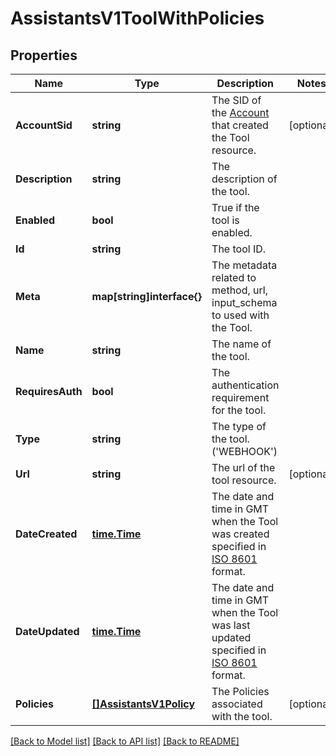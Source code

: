 # AssistantsV1ToolWithPolicies

## Properties

Name | Type | Description | Notes
------------ | ------------- | ------------- | -------------
**AccountSid** | **string** | The SID of the [Account](https://www.twilio.com/docs/iam/api/account) that created the Tool resource. |[optional] 
**Description** | **string** | The description of the tool. |
**Enabled** | **bool** | True if the tool is enabled. |
**Id** | **string** | The tool ID. |
**Meta** | **map[string]interface{}** | The metadata related to method, url, input_schema to used with the Tool. |
**Name** | **string** | The name of the tool. |
**RequiresAuth** | **bool** | The authentication requirement for the tool. |
**Type** | **string** | The type of the tool. ('WEBHOOK') |
**Url** | **string** | The url of the tool resource. |[optional] 
**DateCreated** | [**time.Time**](time.Time.md) | The date and time in GMT when the Tool was created specified in [ISO 8601](https://en.wikipedia.org/wiki/ISO_8601) format. |
**DateUpdated** | [**time.Time**](time.Time.md) | The date and time in GMT when the Tool was last updated specified in [ISO 8601](https://en.wikipedia.org/wiki/ISO_8601) format. |
**Policies** | [**[]AssistantsV1Policy**](AssistantsV1Policy.md) | The Policies associated with the tool. |[optional] 

[[Back to Model list]](../README.md#documentation-for-models) [[Back to API list]](../README.md#documentation-for-api-endpoints) [[Back to README]](../README.md)


